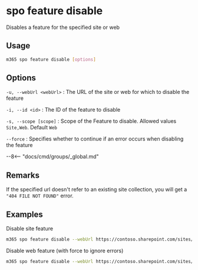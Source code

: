 # spo feature disable

Disables a feature for the specified site or web

## Usage

```sh
m365 spo feature disable [options]
```

## Options

`-u, --webUrl <webUrl>`
: The URL of the site or web for which to disable the feature

`-i, --id <id>`
: The ID of the feature to disable

`-s, --scope [scope]`
: Scope of the Feature to disable. Allowed values `Site,Web`. Default `Web`

`--force`
: Specifies whether to continue if an error occurs when disabling the feature

--8<-- "docs/cmd/groups/_global.md"

## Remarks

If the specified url doesn't refer to an existing site collection, you will get a `"404 FILE NOT FOUND"` error.

## Examples

Disable site feature

```sh
m365 spo feature disable --webUrl https://contoso.sharepoint.com/sites/salis --id 915c240e-a6cc-49b8-8b2c-0bff8b553ed3 --scope Site
```

Disable web feature (with force to ignore errors)

```sh
m365 spo feature disable --webUrl https://contoso.sharepoint.com/sites/salis --id 00bfea71-5932-4f9c-ad71-1557e5751100 --scope Web --force
```
